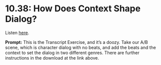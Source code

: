 # 10.38: How Does Context Shape Dialog? 

Listen [here](http://www.writingexcuses.com/2015/09/20/writing-excuses-10-38-how-does-context-shape-dialog/). 

**Prompt:** This is the Transcript Exercise, and it’s a doozy. Take our A/B scene, which is character dialog with no beats, and add the beats and the context to set the dialog in two different genres. There are further instructions in the download at the link above.
